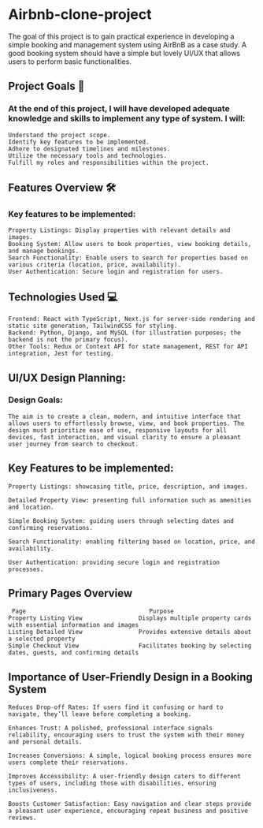 # Airbnb-clone-project
The goal of this project is to gain practical experience in developing a simple booking and management system using AirBnB as a case study. A good booking system should have a simple but lovely UI/UX that allows users to perform basic functionalities.

## Project Goals 🎯

### At the end of this project, I will have developed adequate knowledge and skills to implement any type of system. I will:

    Understand the project scope.
    Identify key features to be implemented.
    Adhere to designated timelines and milestones.
    Utilize the necessary tools and technologies.
    Fulfill my roles and responsibilities within the project.

## Features Overview 🛠️

### Key features to be implemented:

    Property Listings: Display properties with relevant details and images.
    Booking System: Allow users to book properties, view booking details, and manage bookings.
    Search Functionality: Enable users to search for properties based on various criteria (location, price, availability).
    User Authentication: Secure login and registration for users.
## Technologies Used 💻

    Frontend: React with TypeScript, Next.js for server-side rendering and static site generation, TailwindCSS for styling.
    Backend: Python, Django, and MySQL (for illustration purposes; the backend is not the primary focus).
    Other Tools: Redux or Context API for state management, REST for API integration, Jest for testing.

## UI/UX Design Planning:
### Design Goals:
    The aim is to create a clean, modern, and intuitive interface that allows users to effortlessly browse, view, and book properties. The design must prioritize ease of use, responsive layouts for all devices, fast interaction, and visual clarity to ensure a pleasant user journey from search to checkout.

## Key Features to be implemented:
    Property Listings: showcasing title, price, description, and images.

    Detailed Property View: presenting full information such as amenities and location.

    Simple Booking System: guiding users through selecting dates and confirming reservations.

    Search Functionality: enabling filtering based on location, price, and availability.

    User Authentication: providing secure login and registration processes.

## Primary Pages Overview
     Page	                                Purpose
    Property Listing View                Displays multiple property cards with essential information and images
    Listing Detailed View                Provides extensive details about a selected property
    Simple Checkout View                 Facilitates booking by selecting dates, guests, and confirming details

## Importance of User-Friendly Design in a Booking System

    Reduces Drop-off Rates: If users find it confusing or hard to navigate, they’ll leave before completing a booking.

    Enhances Trust: A polished, professional interface signals reliability, encouraging users to trust the system with their money and personal details.

    Increases Conversions: A simple, logical booking process ensures more users complete their reservations.

    Improves Accessibility: A user-friendly design caters to different types of users, including those with disabilities, ensuring inclusiveness.

    Boosts Customer Satisfaction: Easy navigation and clear steps provide a pleasant user experience, encouraging repeat business and positive reviews.
